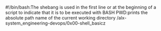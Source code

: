 #!/bin/bash:The shebang is  used in the first line or at the beginning of a script to indicate that it is to be executed with BASH
PWD:prints the absolute path name of the current working directory /alx-system_engineering-devops/0x00-shell_basicz
